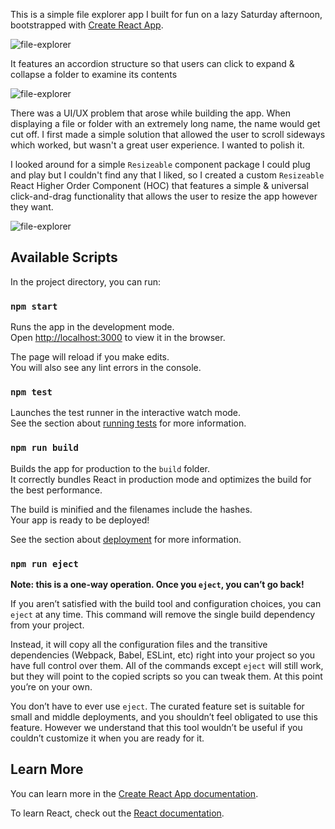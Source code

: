 This is a simple file explorer app I built for fun on a lazy Saturday afternoon, bootstrapped with [Create React App](https://github.com/facebook/create-react-app).

![file-explorer](https://res.cloudinary.com/ddgtwtbre/image/upload/v1541993056/Screen_Shot_2018-11-11_at_7.22.25_PM_ct9ady.png)

It features an accordion structure so that users can click to expand & collapse a folder to examine its contents

![file-explorer](https://res.cloudinary.com/ddgtwtbre/image/upload/v1541993058/Screen_Shot_2018-11-11_at_7.22.52_PM_wtzihc.png)


There was a UI/UX problem that arose while building the app. When displaying a file or folder with an extremely long name, the name would get cut off. I first made a simple solution that allowed the user to scroll sideways which worked, but wasn't a great user experience. I wanted to polish it.

I looked around for a simple `Resizeable` component package I could plug and play but I couldn't find any that I liked, so I created a custom `Resizeable` React Higher Order Component (HOC) that features a simple & universal click-and-drag functionality that allows the user to resize the app however they want.

![file-explorer](https://res.cloudinary.com/ddgtwtbre/image/upload/v1541993057/Screen_Shot_2018-11-11_at_7.23.02_PM_uvcc4m.png)


## Available Scripts

In the project directory, you can run:

### `npm start`

Runs the app in the development mode.<br>
Open [http://localhost:3000](http://localhost:3000) to view it in the browser.

The page will reload if you make edits.<br>
You will also see any lint errors in the console.

### `npm test`

Launches the test runner in the interactive watch mode.<br>
See the section about [running tests](https://facebook.github.io/create-react-app/docs/running-tests) for more information.

### `npm run build`

Builds the app for production to the `build` folder.<br>
It correctly bundles React in production mode and optimizes the build for the best performance.

The build is minified and the filenames include the hashes.<br>
Your app is ready to be deployed!

See the section about [deployment](https://facebook.github.io/create-react-app/docs/deployment) for more information.

### `npm run eject`

**Note: this is a one-way operation. Once you `eject`, you can’t go back!**

If you aren’t satisfied with the build tool and configuration choices, you can `eject` at any time. This command will remove the single build dependency from your project.

Instead, it will copy all the configuration files and the transitive dependencies (Webpack, Babel, ESLint, etc) right into your project so you have full control over them. All of the commands except `eject` will still work, but they will point to the copied scripts so you can tweak them. At this point you’re on your own.

You don’t have to ever use `eject`. The curated feature set is suitable for small and middle deployments, and you shouldn’t feel obligated to use this feature. However we understand that this tool wouldn’t be useful if you couldn’t customize it when you are ready for it.

## Learn More

You can learn more in the [Create React App documentation](https://facebook.github.io/create-react-app/docs/getting-started).

To learn React, check out the [React documentation](https://reactjs.org/).
